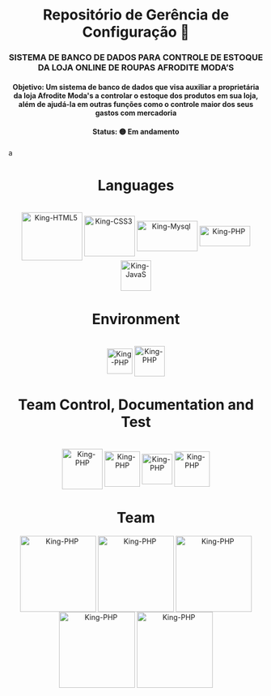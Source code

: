 <div align="center">
  <h1>Repositório de Gerência de Configuração 👋</h1>
  <h3>SISTEMA DE BANCO DE DADOS PARA CONTROLE DE ESTOQUE DA LOJA ONLINE DE ROUPAS AFRODITE MODA’S</h3>
  <h4><b>Objetivo: </b>Um sistema de banco de dados que visa auxiliar a proprietária da loja Afrodite Moda's a controlar o estoque dos produtos em sua loja, além de ajudá-la em outras funções como o controle maior dos seus gastos com mercadoria</h4>
  <h4><b>Status: </b> 🟡 Em andamento</h4>
</div>a
  
<div align="center">
  <h1>Languages</h1>
</div>
  
<div align="center" style="display: space-between"><br>
  <img align="center" alt="King-HTML5" height="95" width="120" src="https://icon-library.com/images/html5-icon/html5-icon-13.jpg">
  <img align="center" alt="King-CSS3" height="80" width="100" src="https://cdn4.iconfinder.com/data/icons/social-media-logos-6/512/121-css3-512.png">
  <img align="center" alt="King-Mysql" height="60" width="120" src="https://upload.wikimedia.org/wikipedia/commons/8/87/Sql_data_base_with_logo.png">
  <img align="center" alt="King-PHP" height="40" width="100" src="https://cdn.freebiesupply.com/logos/large/2x/php-1-logo-png-transparent.png">
  <img align="center" alt="King-JavaS" height="60" width="60" src="https://upload.wikimedia.org/wikipedia/commons/3/3b/Javascript_Logo.png">  
</div>

<div align="center">
  <h1>Environment</h1>
</div>
  
<div align="center" style="display: space-between"><br>
  <img align="center" alt="King-PHP" height="50" width="50" src="https://upload.wikimedia.org/wikipedia/commons/2/2d/Visual_Studio_Code_1.18_icon.svg">
  <img align="center" alt="King-PHP" height="60" width="60" src="https://seeklogo.com/images/S/sublime-text-logo-C2736A0B50-seeklogo.com.png">
</div>

<div align="center">
  <h1>Team Control, Documentation and Test</h1>
</div>
  
<div align="center" style="display: space-between"><br>
  <img align="center" alt="King-PHP" height="80" width="80" src="https://cdn.icon-icons.com/icons2/3041/PNG/512/trello_logo_icon_189227.png">
  <img align="center" alt="King-PHP" height="70" width="70" src="https://upload.wikimedia.org/wikipedia/commons/d/da/Google_Drive_logo.png">
  <img align="center" alt="King-PHP" height="60" width="60" src="https://upload.wikimedia.org/wikipedia/commons/7/7a/Firefox_brand_logo%2C_2019.svg">
  <img align="center" alt="King-PHP" height="70" width="70" src="https://camo.githubusercontent.com/76a096f27e57e14c7ffb401b73e6c7472df2151733debf915ca65d9c2d0530d8/68747470733a2f2f63646e2e69636f6e2d69636f6e732e636f6d2f69636f6e73322f323633312f504e472f3531322f676f6f676c655f6368726f6d655f6e65775f6c6f676f5f69636f6e5f3135393134342e706e67">
</div>


##  
  
<div align="center">
  <h1>Team</h1>
</div>

<div align="center">
  <img align="center" alt="King-PHP" height="150" width="150" src="https://media.discordapp.net/attachments/1025858376124596234/1054224827193503774/Cheila.png?width=605&height=605">
  <img align="center" alt="King-PHP" height="150" width="150" src="https://media.discordapp.net/attachments/1025858376124596234/1054225343562649630/Gab.png?width=605&height=605">
  <img align="center" alt="King-PHP" height="150" width="150" src="https://media.discordapp.net/attachments/1025858376124596234/1054226146838974525/Jef.png?width=605&height=605">
  <img align="center" alt="King-PHP" height="150" width="150" src="https://media.discordapp.net/attachments/1025858376124596234/1054226167059714138/Mat.png?width=605&height=605">
  <img align="center" alt="King-PHP" height="150" width="150" src="https://media.discordapp.net/attachments/1025858376124596234/1054226181915938866/Ram.png?width=605&height=605">
</div>
